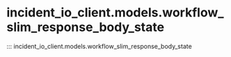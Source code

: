 # incident_io_client.models.workflow_slim_response_body_state

::: incident_io_client.models.workflow_slim_response_body_state
